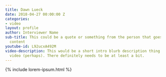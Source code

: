 ```yaml
---
title: Dawn Lueck
date: 2018-04-27 00:00:00 Z
categories:
- video
layout: profile
author: Interviewer Name
sub-title: This could be a quote or something from the person that goes here, more
  content
youtube-id: L92ucxA492M
video-description: This would be a short intro blurb description thing for the above
  video (perhaps). There definitely needs to be at least a bit.
---
```


{% include lorem-ipsum.html %}